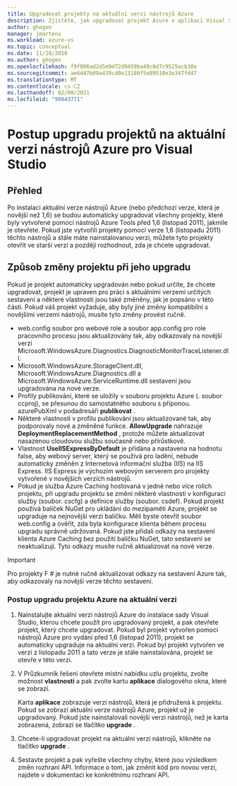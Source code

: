 ```yaml
---
title: Upgradovat projekty na aktuální verzi nástrojů Azure
description: Zjistěte, jak upgradovat projekt Azure v aplikaci Visual Studio na aktuální verzi nástrojů Azure.
author: ghogen
manager: jmartens
ms.workload: azure-vs
ms.topic: conceptual
ms.date: 11/18/2016
ms.author: ghogen
ms.openlocfilehash: f9f806ad2d5e9d72d9459ba48c0d7c9525acb30e
ms.sourcegitcommit: ae6d47b09a439cd0e13180f5e89510e3e347fd47
ms.translationtype: MT
ms.contentlocale: cs-CZ
ms.lasthandoff: 02/08/2021
ms.locfileid: "99843771"
---
```

# <a name="how-to-upgrade-projects-to-the-current-version-of-the-azure-tools-for-visual-studio"></a>Postup upgradu projektů na aktuální verzi nástrojů Azure pro Visual Studio
## <a name="overview"></a>Přehled
Po instalaci aktuální verze nástrojů Azure (nebo předchozí verze, která je novější než 1,6) se budou automaticky upgradovat všechny projekty, které byly vytvořené pomocí nástrojů Azure Tools před 1,6 (listopad 2011), jakmile je otevřete. Pokud jste vytvořili projekty pomocí verze 1,6 (listopadu 2011) těchto nástrojů a stále máte nainstalovanou verzi, můžete tyto projekty otevřít ve starší verzi a později rozhodnout, zda je chcete upgradovat.

## <a name="how-your-project-changes-when-you-upgrade-it"></a>Způsob změny projektu při jeho upgradu
Pokud je projekt automaticky upgradován nebo pokud určíte, že chcete upgradovat, projekt je upraven pro práci s aktuálními verzemi určitých sestavení a některé vlastnosti jsou také změněny, jak je popsáno v této části. Pokud váš projekt vyžaduje, aby byly jiné změny kompatibilní s novějšími verzemi nástrojů, musíte tyto změny provést ručně.

* web.config soubor pro webové role a soubor app.config pro role pracovního procesu jsou aktualizovány tak, aby odkazovaly na novější verzi Microsoft.WindowsAzure.Diagnostics.DiagnosticMonitorTraceListener.dll.
* Microsoft.WindowsAzure.StorageClient.dll, Microsoft.WindowsAzure.Diagnostics.dll a Microsoft.WindowsAzure.ServiceRuntime.dll sestavení jsou upgradována na nové verze.
* Profily publikování, které se uložily v souboru projektu Azure (. soubor ccproj), se přesunou do samostatného souboru s příponou. azurePubXml v podadresáři **publikovat** .
* Některé vlastnosti v profilu publikování jsou aktualizované tak, aby podporovaly nové a změněné funkce. **AllowUpgrade** nahrazuje **DeploymentReplacementMethod** , protože můžete aktualizovat nasazenou cloudovou službu současně nebo přírůstkově.
* Vlastnost **UseIISExpressByDefault** je přidána a nastavena na hodnotu false, aby webový server, který se používá pro ladění, nebude automaticky změněn z Internetová informační služba (IIS) na IIS Express. IIS Express je výchozím webovým serverem pro projekty vytvořené v novějších verzích nástrojů.
* Pokud je služba Azure Caching hostovaná v jedné nebo více rolích projektu, při upgradu projektu se změní některé vlastnosti v konfiguraci služby (soubor. cscfg) a definice služby (soubor. csdef). Pokud projekt používá balíček NuGet pro ukládání do mezipaměti Azure, projekt se upgraduje na nejnovější verzi balíčku. Měli byste otevřít soubor web.config a ověřit, zda byla konfigurace klienta během procesu upgradu správně udržovaná. Pokud jste přidali odkazy na sestavení klienta Azure Caching bez použití balíčku NuGet, tato sestavení se neaktualizují. Tyto odkazy musíte ručně aktualizovat na nové verze.

> [!IMPORTANT]
> Pro projekty F # je nutné ručně aktualizovat odkazy na sestavení Azure tak, aby odkazovaly na novější verze těchto sestavení.
>
>

### <a name="how-to-upgrade-an-azure-project-to-the-current-release"></a>Postup upgradu projektu Azure na aktuální verzi
1. Nainstalujte aktuální verzi nástrojů Azure do instalace sady Visual Studio, kterou chcete použít pro upgradovaný projekt, a pak otevřete projekt, který chcete upgradovat. Pokud byl projekt vytvořen pomocí nástrojů Azure pro vydání před 1,6 (listopad 2011), projekt se automaticky upgraduje na aktuální verzi. Pokud byl projekt vytvořen ve verzi z listopadu 2011 a tato verze je stále nainstalována, projekt se otevře v této verzi.
2. V Průzkumník řešení otevřete místní nabídku uzlu projektu, zvolte možnost **vlastnosti** a pak zvolte kartu **aplikace** dialogového okna, které se zobrazí.

    Karta **aplikace** zobrazuje verzi nástrojů, která je přidružená k projektu. Pokud se zobrazí aktuální verze nástrojů Azure, projekt už je upgradovaný. Pokud jste nainstalovali novější verzi nástrojů, než je karta zobrazená, zobrazí se tlačítko **upgrade** .
3. Chcete-li upgradovat projekt na aktuální verzi nástrojů, klikněte na tlačítko **upgrade** .
4. Sestavte projekt a pak vyřešte všechny chyby, které jsou výsledkem změn rozhraní API. Informace o tom, jak změnit kód pro novou verzi, najdete v dokumentaci ke konkrétnímu rozhraní API.
